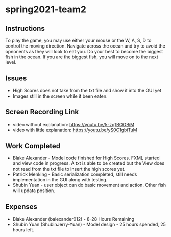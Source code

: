 # spring2021-team2

## Instructions
To play the game, you may use either your mouse or the W, A, S, D to control the moving direction. Navigate across the ocean and try to avoid the opnonents as they will look to eat you. Do your best to become the biggest fish in the ocean. If you are the biggest fish, you will move on to the next level.

## Issues
* High Scores does not take from the txt file and show it into the GUI yet
* Images still in the screen while it been eaten.

## Screen Recording Link
* video without explanation: https://youtu.be/5-zq1BOOBiM
* video with little explanation: https://youtu.be/yS0C1gbiTuM


## Work Completed
* Blake Alexander - Model code finished for High Scores. FXML started and view code in progress. A txt is able to be created but the View does not read from the txt file to insert the high scores yet. 
* Patrick Menking - Basic serialization completed, still needs implementation in the GUI along with testing.
* Shubin Yuan - user object can do basic movement and action. Other fish will updata position.

## Expenses
* Blake Alexander (balexander012) - 8-28 Hours Remaining
* Shubin Yuan (ShubinJerry-Yuan) - Model design - 25 hours spended, 25 hours left.
